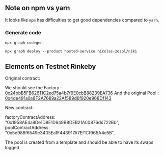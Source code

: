 ## Note on npm vs yarn

It looks like `npm` has difficulties to get good dependencies compared to `yarn`.


### Generate code


```shell
npx graph codegen
```


```shell
npx graph deploy --product hosted-service nicolas-zozol/nik1
```


## Elements on Testnet Rinkeby

Original contract:

We should see the Factory : [0x24bbB5FB62611C2ed75a4b7f9E0cbB88239EA736](https://rinkeby.etherscan.io/address/0x24bbb5fb62611c2ed75a4b7f9e0cbb88239ea736#events)
And the original Pool : [0x4de491a0a8F2A7689a22Af589d6f920e968Df143](https://rinkeby.etherscan.io/address/0x4de491a0a8f2a7689a22af589d6f920e968df143#events)

New contract:

factoryContractAddress: "0x1958AE4a8De1D8E1D649B8DEB21A00876dd722Bb",
poolContractAddress: "0x5e988f6549e3405Ea1F443917A7Ef1Cf965A4e5B",


The pool is created from a template and should be able to have its swaps logged